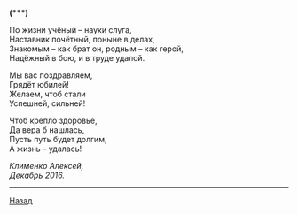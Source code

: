﻿**(\*\*\*)**  

По жизни учёный – науки слуга,  
Наставник почётный, поныне в делах,  
Знакомым – как брат он, родным – как герой,  
Надёжный в бою, и в труде удалой.  

Мы вас поздравляем,  
Грядёт юбилей!  
Желаем, чтоб стали  
Успешней, сильней!  

Чтоб крепло здоровье,  
Да вера б нашлась,  
Пусть путь будет долгим,  
А жизнь – удалась!  

_Клименко Алексей,_  
_Декабрь 2016._  

---

[Назад](./)
